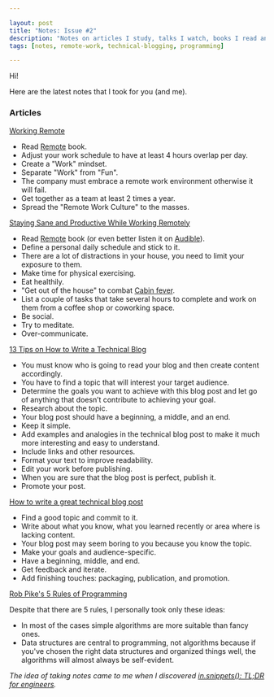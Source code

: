 ```yaml
---

layout: post
title: "Notes: Issue #2"
description: "Notes on articles I study, talks I watch, books I read and podcasts I listen."
tags: [notes, remote-work, technical-blogging, programming]

---
```


Hi!

Here are the latest notes that I took for you (and me). 

### Articles

[Working Remote](https://www.donnfelker.com/working-remote/)

* Read [Remote](https://basecamp.com/books/remote) book.
* Adjust your work schedule to have at least 4 hours overlap per day.
* Create a "Work" mindset.
* Separate "Work" from "Fun".
* The company must embrace a remote work environment otherwise it will fail.
* Get together as a team at least 2 times a year.
* Spread the "Remote Work Culture" to the masses.

[Staying Sane and Productive While Working Remotely](https://www.donnfelker.com/working-remotely-tips/)

* Read [Remote](https://basecamp.com/books/remote) book (or even better listen it on [Audible](https://www.audible.com/pd/Remote-Audiobook/B00DJ5W592?qid=1573220886&sr=1-1&pf_rd_p=e81b7c27-6880-467a-b5a7-13cef5d729fe&pf_rd_r=D94G17YFV7D26M4HSMXP&ref=a_search_c3_lProduct_1_1)).
* Define a personal daily schedule and stick to it.
* There are a lot of distractions in your house, you need to limit your exposure to them.
* Make time for physical exercising.
* Eat healthily.
* "Get out of the house" to combat [Cabin fever](https://signalvnoise.com/posts/3658).
* List a couple of tasks that take several hours to complete and work on them from a coffee shop or coworking space.
* Be social.
* Try to meditate.
* Over-communicate.

[13 Tips on How to Write a Technical Blog](https://srcxp.com/how-to-write-a-technical-blog/)

* You must know who is going to read your blog and then create content accordingly.
* You have to find a topic that will interest your target audience.
* Determine the goals you want to achieve with this blog post and let go of anything that doesn’t contribute to achieving your goal.
* Research about the topic.
* Your blog post should have a beginning, a middle, and an end.
* Keep it simple.
* Add examples and analogies in the technical blog post to make it much more interesting and easy to understand.
* Include links and other resources.
* Format your text to improve readability.
* Edit your work before publishing.
* When you are sure that the blog post is perfect, publish it.
* Promote your post.

[How to write a great technical blog post](https://www.freecodecamp.org/news/how-to-write-a-great-technical-blog-post-414c414b67f6/)

* Find a good topic and commit to it.
* Write about what you know, what you learned recently or area where is lacking content.
* Your blog post may seem boring to you because you know the topic.
* Make your goals and audience-specific.
* Have a beginning, middle, and end.
* Get feedback and iterate.
* Add finishing touches: packaging, publication, and promotion.

[Rob Pike's 5 Rules of Programming](https://users.ece.utexas.edu/~adnan/pike.html)

Despite that there are 5 rules, I personally took only these ideas:

* In most of the cases simple algorithms are more suitable than fancy ones.
* Data structures are central to programming, not algorithms because if you've chosen the right data structures and organized things well, the algorithms will almost always be self-evident.

_The idea of ​​taking notes came to me when I discovered [in.snippets(): TL;DR for engineers](https://insnippets.appsmith.com/)._